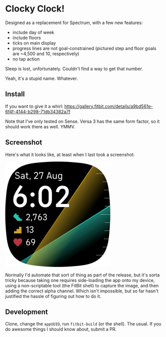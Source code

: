 # Clocky Clock!

Designed as a replacement for Spectrum, with a few new features:

* include day of week
* include floors
* ticks on main display
* progress lines are not goal-constrained (pictured step and floor goals are ~4,500 and 10, respectively)
* no tap action

Sleep is lost, unfortunately. Couldn't find a way to get that number.

Yeah, it's a stupid name. Whatever.

## Install

If you want to give it a whirl:
https://gallery.fitbit.com/details/a9bd561e-6f4f-4144-b298-71db34382a7f

Note that I've only tested on Sense. Versa 3 has the same form factor, so it
should work there as well. YMMV.

## Screenshot

Here's what it looks like, at least when I last took a screenshot:

![Screenshot - likely out of date](design/screenshot.png)

Normally I'd automate that sort of thing as part of the release, but it's sorta
tricky because taking one requires side-loading the app onto my device, using a
non-scriptable tool (the FitBit shell) to capture the image, and then adding the
correct alpha channel. Which isn't impossible, but so far hasn't justified the
hassle of figuring out how to do it.

## Development

Clone, change the `appUUID`, run `fitbit-build` (or the shell). The usual. If
you do awesome things I should know about, submit a PR.
